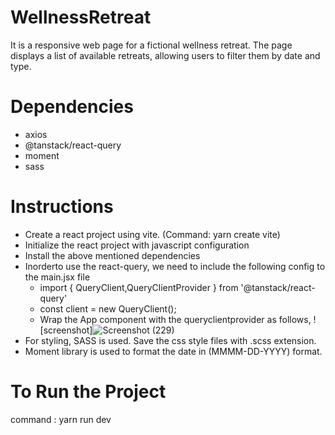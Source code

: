 # WellnessRetreat

It is a responsive web page for a fictional wellness retreat. The page displays a list of available retreats, allowing users to filter them by date and type.

# Dependencies
- axios
- @tanstack/react-query
- moment
- sass
  
# Instructions
* Create a react project using vite. (Command: yarn create vite)
* Initialize the react project with javascript configuration
* Install the above mentioned dependencies
* Inorderto use the react-query, we need to include the following config to the main.jsx file
    * import { QueryClient,QueryClientProvider } from '@tanstack/react-query'
    * const client = new QueryClient();
    - Wrap the App component with the queryclientprovider as follows,
     ![screenshot]![Screenshot (229)](https://github.com/user-attachments/assets/6e1f7231-5630-4a8b-b679-c094414f7e1e)
* For styling, SASS is used. Save the css style files with .scss extension.
* Moment library is used to format the date in (MMMM-DD-YYYY) format.

# To Run the Project
command : yarn run dev

